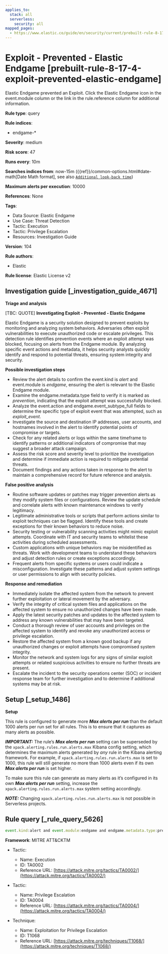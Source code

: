```yaml
---
applies_to:
  stack: all
  serverless:
    security: all
mapped_pages:
  - https://www.elastic.co/guide/en/security/current/prebuilt-rule-8-17-4-exploit-prevented-elastic-endgame.html
---
```


# Exploit - Prevented - Elastic Endgame [prebuilt-rule-8-17-4-exploit-prevented-elastic-endgame]

Elastic Endgame prevented an Exploit. Click the Elastic Endgame icon in the event.module column or the link in the rule.reference column for additional information.

**Rule type**: query

**Rule indices**:

* endgame-*

**Severity**: medium

**Risk score**: 47

**Runs every**: 10m

**Searches indices from**: now-15m ({{ref}}/common-options.html#date-math[Date Math format], see also [`Additional look-back time`](docs-content://solutions/security/detect-and-alert/create-detection-rule.md#rule-schedule))

**Maximum alerts per execution**: 10000

**References**: None

**Tags**:

* Data Source: Elastic Endgame
* Use Case: Threat Detection
* Tactic: Execution
* Tactic: Privilege Escalation
* Resources: Investigation Guide

**Version**: 104

**Rule authors**:

* Elastic

**Rule license**: Elastic License v2

## Investigation guide [_investigation_guide_4671]

**Triage and analysis**

[TBC: QUOTE]
**Investigating Exploit - Prevented - Elastic Endgame**

Elastic Endgame is a security solution designed to prevent exploits by monitoring and analyzing system behaviors. Adversaries often exploit vulnerabilities to execute unauthorized code or escalate privileges. This detection rule identifies prevention events where an exploit attempt was blocked, focusing on alerts from the Endgame module. By analyzing specific event actions and metadata, it helps security analysts quickly identify and respond to potential threats, ensuring system integrity and security.

**Possible investigation steps**

* Review the alert details to confirm the event.kind is *alert* and event.module is *endgame*, ensuring the alert is relevant to the Elastic Endgame module.
* Examine the endgame.metadata.type field to verify it is marked as *prevention*, indicating that the exploit attempt was successfully blocked.
* Analyze the event.action and endgame.event_subtype_full fields to determine the specific type of exploit event that was attempted, such as *exploit_event*.
* Investigate the source and destination IP addresses, user accounts, and hostnames involved in the alert to identify potential points of compromise or targets.
* Check for any related alerts or logs within the same timeframe to identify patterns or additional indicators of compromise that may suggest a broader attack campaign.
* Assess the risk score and severity level to prioritize the investigation and determine if immediate action is required to mitigate potential threats.
* Document findings and any actions taken in response to the alert to maintain a comprehensive record for future reference and analysis.

**False positive analysis**

* Routine software updates or patches may trigger prevention alerts as they modify system files or configurations. Review the update schedule and correlate alerts with known maintenance windows to verify legitimacy.
* Legitimate administrative tools or scripts that perform actions similar to exploit techniques can be flagged. Identify these tools and create exceptions for their known behaviors to reduce noise.
* Security testing or vulnerability scanning activities might mimic exploit attempts. Coordinate with IT and security teams to whitelist these activities during scheduled assessments.
* Custom applications with unique behaviors may be misidentified as threats. Work with development teams to understand these behaviors and adjust detection rules or create exceptions accordingly.
* Frequent alerts from specific systems or users could indicate a misconfiguration. Investigate these patterns and adjust system settings or user permissions to align with security policies.

**Response and remediation**

* Immediately isolate the affected system from the network to prevent further exploitation or lateral movement by the adversary.
* Verify the integrity of critical system files and applications on the affected system to ensure no unauthorized changes have been made.
* Apply the latest security patches and updates to the affected system to address any known vulnerabilities that may have been targeted.
* Conduct a thorough review of user accounts and privileges on the affected system to identify and revoke any unauthorized access or privilege escalation.
* Restore the affected system from a known good backup if any unauthorized changes or exploit attempts have compromised system integrity.
* Monitor the network and system logs for any signs of similar exploit attempts or related suspicious activities to ensure no further threats are present.
* Escalate the incident to the security operations center (SOC) or incident response team for further investigation and to determine if additional systems may be at risk.


## Setup [_setup_1486]

**Setup**

This rule is configured to generate more ***Max alerts per run*** than the default 1000 alerts per run set for all rules. This is to ensure that it captures as many alerts as possible.

***IMPORTANT:*** The rule’s ***Max alerts per run*** setting can be superseded by the `xpack.alerting.rules.run.alerts.max` Kibana config setting, which determines the maximum alerts generated by *any* rule in the Kibana alerting framework. For example, if `xpack.alerting.rules.run.alerts.max` is set to 1000, this rule will still generate no more than 1000 alerts even if its own ***Max alerts per run*** is set higher.

To make sure this rule can generate as many alerts as it’s configured in its own ***Max alerts per run*** setting, increase the `xpack.alerting.rules.run.alerts.max` system setting accordingly.

***NOTE:*** Changing `xpack.alerting.rules.run.alerts.max` is not possible in Serverless projects.


## Rule query [_rule_query_5626]

```js
event.kind:alert and event.module:endgame and endgame.metadata.type:prevention and (event.action:exploit_event or endgame.event_subtype_full:exploit_event)
```

**Framework**: MITRE ATT&CKTM

* Tactic:

    * Name: Execution
    * ID: TA0002
    * Reference URL: [https://attack.mitre.org/tactics/TA0002/](https://attack.mitre.org/tactics/TA0002/)

* Tactic:

    * Name: Privilege Escalation
    * ID: TA0004
    * Reference URL: [https://attack.mitre.org/tactics/TA0004/](https://attack.mitre.org/tactics/TA0004/)

* Technique:

    * Name: Exploitation for Privilege Escalation
    * ID: T1068
    * Reference URL: [https://attack.mitre.org/techniques/T1068/](https://attack.mitre.org/techniques/T1068/)



